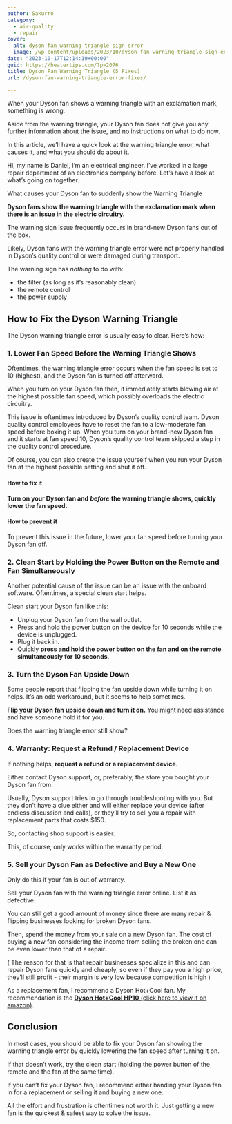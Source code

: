 ```yaml
---
author: Sakurro
category:
  - air-quality
  - repair
cover:
  alt: dyson fan warning triangle sign error
  image: /wp-content/uploads/2023/10/dyson-fan-warning-triangle-sign-error.jpg
date: "2023-10-17T12:14:19+00:00"
guid: https://heatertips.com/?p=2076
title: Dyson Fan Warning Triangle (5 Fixes)
url: /dyson-fan-warning-triangle-error-fixes/

---
```

When your Dyson fan shows a warning triangle with an exclamation mark, something is wrong.

Aside from the warning triangle, your Dyson fan does not give you any further information about the issue, and no instructions on what to do now.

In this article, we’ll have a quick look at the warning triangle error, what causes it, and what you should do about it.

Hi, my name is Daniel, I’m an electrical engineer. I’ve worked in a large repair department of an electronics company before. Let’s have a look at what’s going on together.

What causes your Dyson fan to suddenly show the Warning Triangle

**Dyson fans show the warning triangle with the exclamation mark when there is an issue in the electric circuitry.**

The warning sign issue frequently occurs in brand-new Dyson fans out of the box.

Likely, Dyson fans with the warning triangle error were not properly handled in Dyson’s quality control or were damaged during transport.

The warning sign has _nothing_ to do with:

- the filter (as long as it’s reasonably clean)
- the remote control
- the power supply

## How to Fix the Dyson Warning Triangle

The Dyson warning triangle error is usually easy to clear. Here’s how:

### 1\. Lower Fan Speed Before the Warning Triangle Shows

Oftentimes, the warning triangle error occurs when the fan speed is set to 10 (highest), and the Dyson fan is turned off afterward.

When you turn on your Dyson fan then, it immediately starts blowing air at the highest possible fan speed, which possibly overloads the electric circuitry.

This issue is oftentimes introduced by Dyson’s quality control team. Dyson quality control employees have to reset the fan to a low-moderate fan speed before boxing it up. When you turn on your brand-new Dyson fan and it starts at fan speed 10, Dyson’s quality control team skipped a step in the quality control procedure.

Of course, you can also create the issue yourself when you run your Dyson fan at the highest possible setting and shut it off.

#### How to fix it

**Turn on your Dyson fan and** **_before_** **the warning triangle shows, quickly lower the fan speed.**

#### How to prevent it

To prevent this issue in the future, lower your fan speed before turning your Dyson fan off.

### 2\. Clean Start by Holding the Power Button on the Remote and Fan Simultaneously

Another potential cause of the issue can be an issue with the onboard software. Oftentimes, a special clean start helps.

Clean start your Dyson fan like this:

- Unplug your Dyson fan from the wall outlet.
- Press and hold the power button on the device for 10 seconds while the device is unplugged.
- Plug it back in.
- Quickly **press and hold the power button on the fan and on the remote simultaneously for 10 seconds**.

### 3\. Turn the Dyson Fan Upside Down

Some people report that flipping the fan upside down while turning it on helps. It’s an odd workaround, but it seems to help sometimes.

**Flip your Dyson fan upside down and turn it on.** You might need assistance and have someone hold it for you.

Does the warning triangle error still show?

### 4\. Warranty: Request a Refund / Replacement Device

If nothing helps, **request a refund or a replacement device**.

Either contact Dyson support, or, preferably, the store you bought your Dyson fan from.

Usually, Dyson support tries to go through troubleshooting with you. But they don’t have a clue either and will either replace your device (after endless discussion and calls), or they’ll try to sell you a repair with replacement parts that costs $150.

So, contacting shop support is easier.

This, of course, only works within the warranty period.

### 5\. Sell your Dyson Fan as Defective and Buy a New One

Only do this if your fan is out of warranty.

Sell your Dyson fan with the warning triangle error online. List it as defective.

You can still get a good amount of money since there are many repair & flipping businesses looking for broken Dyson fans.

Then, spend the money from your sale on a new Dyson fan. The cost of buying a new fan considering the income from selling the broken one can be even lower than that of a repair.

( The reason for that is that repair businesses specialize in this and can repair Dyson fans quickly and cheaply, so even if they pay you a high price, they’ll still profit - their margin is very low because competition is high )

As a replacement fan, I recommend a Dyson Hot+Cool fan. My recommendation is the [**Dyson Hot+Cool HP10** (click here to view it on amazon)](https://www.amazon.com/Dyson-Purifier-CoolTM-Gen1-HP10/dp/B0CDQW6Q7W?_encoding=UTF8&pd_rd_w=cqECA&content-id=amzn1.sym.952cfb50-b01e-485f-be6e-00434541418b%3Aamzn1.symc.e5c80209-769f-4ade-a325-2eaec14b8e0e&pf_rd_p=952cfb50-b01e-485f-be6e-00434541418b&pf_rd_r=J1BX7HH9EBVHSQPMFPS8&pd_rd_wg=dUwZi&pd_rd_r=2f1f2aa3-ea1c-4010-b8bf-0d06e4d377ff&linkCode=ll1&tag=heatertips-20&linkId=c206775ab7c1456ffba3e27c8969407c&language=en_US&ref_=as_li_ss_tl).

## Conclusion

In most cases, you should be able to fix your Dyson fan showing the warning triangle error by quickly lowering the fan speed after turning it on.

If that doesn’t work, try the clean start (holding the power button of the remote and the fan at the same time).

If you can’t fix your Dyson fan, I recommend either handing your Dyson fan in for a replacement or selling it and buying a new one.

All the effort and frustration is oftentimes not worth it. Just getting a new fan is the quickest & safest way to solve the issue.
